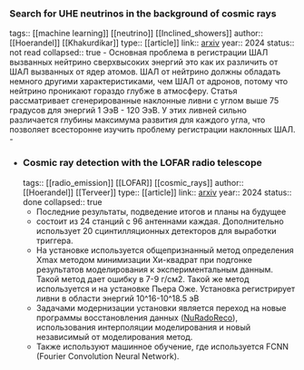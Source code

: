 ### Search for UHE neutrinos in the background of cosmic rays
tags:: [[machine learning]] [[neutrino]] [[Inclined_showers]]
author:: [[Hoerandel]] [[Khakurdikar]]
type:: [[article]]
link:: [arxiv](https://arxiv.org/pdf/2409.00790)
year:: 2024
status:: not read
collapsed:: true
	- Основная проблема в регистрации ШАЛ вызванных нейтрино сверхвысоких энергий это как их различить от ШАЛ вызванных от ядер атомов. ШАЛ от нейтрино должны обладать немного другими характеристиками, чем ШАЛ от адронов, потому что нейтрино проникают гораздо глубже в атмосферу. Статья рассматривает сгенерированные наклонные ливни с углом выше 75 градусов для энергий 1 ЭэВ - 120 ЭэВ. У этих ливней сильно различается глубины максимума развития для каждого угла, что позволяет всесторонне изучить проблему регистрации наклонных ШАЛ.
	-
- ### Cosmic ray detection with the LOFAR radio telescope
  tags:: [[radio_emission]] [[LOFAR]] [[cosmic_rays]]
  author:: [[Hoerandel]] [[Terveer]]
  type:: [[article]]
  link:: [arxiv](https://arxiv.org/pdf/2410.07681)
  year:: 2024
  status:: done
  collapsed:: true
	- Последние результаты, подведение итогов и планы на будущее
	- состоит из 24 станций с 96 антеннами каждая. Дополнительно использует 20 сцинтилляционных детекторов для выработки триггера.
	- На установке используется общепризнанный метод определения Xmax методом минимизации Хи-квадрат при подгонке результатов моделирования к экспериментальным данным. Такой метод дает ошибку в 7-9 г/см2. Такой же метод используется и на установке Пьера Оже. Установка регистрирует ливни в области энергий 10^16-10^18.5 эВ
	- Задачами модернизации установки является переход на новые программы восстановления данных ([NuRadoReco](https://link.springer.com/article/10.1140/epjc/s10052-019-6971-5)), использования интерполяции моделирования и новый независимый от моделирования метод.
	- Также используют машинное обучение, где используется FCNN (Fourier Convolution Neural Network).